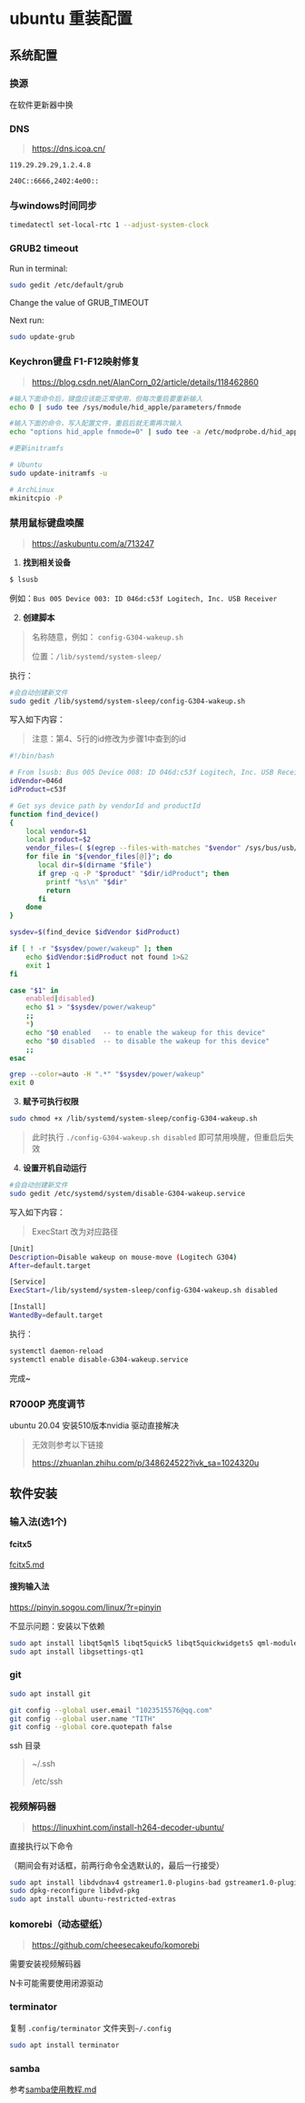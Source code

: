 # ubuntu 重装配置

## 系统配置

### 换源

在软件更新器中换

### DNS

> https://dns.icoa.cn/

```
119.29.29.29,1.2.4.8

240C::6666,2402:4e00::
```

### 与windows时间同步

```bash
timedatectl set-local-rtc 1 --adjust-system-clock
```

### GRUB2 timeout

Run in terminal:

```bash
sudo gedit /etc/default/grub
```

Change the value of GRUB_TIMEOUT

Next run:

```bash
sudo update-grub
```

### Keychron键盘 F1-F12映射修复

> https://blog.csdn.net/AlanCorn_02/article/details/118462860

```bash
#输入下面命令后，键盘应该能正常使用，但每次重启要重新输入
echo 0 | sudo tee /sys/module/hid_apple/parameters/fnmode
```

```bash
#输入下面的命令，写入配置文件，重启后就无需再次输入
echo "options hid_apple fnmode=0" | sudo tee -a /etc/modprobe.d/hid_apple.conf

#更新initramfs

# Ubuntu
sudo update-initramfs -u 

# ArchLinux
mkinitcpio -P 
```



### 禁用鼠标键盘唤醒

> https://askubuntu.com/a/713247

1. **找到相关设备**

```bash
$ lsusb
```

例如：`Bus 005 Device 003: ID 046d:c53f Logitech, Inc. USB Receiver`



2. **创建脚本**

> 名称随意，例如： `config-G304-wakeup.sh`
>
> 位置：`/lib/systemd/system-sleep/`

执行：

```bash
#会自动创建新文件
sudo gedit /lib/systemd/system-sleep/config-G304-wakeup.sh
```

写入如下内容：

> 注意：第4、5行的id修改为步骤1中查到的id

```bash
#!/bin/bash

# From lsusb: Bus 005 Device 008: ID 046d:c53f Logitech, Inc. USB Receiver
idVendor=046d
idProduct=c53f

# Get sys device path by vendorId and productId
function find_device()
{
    local vendor=$1
    local product=$2
    vendor_files=( $(egrep --files-with-matches "$vendor" /sys/bus/usb/devices/*/idVendor) )
    for file in "${vendor_files[@]}"; do
       local dir=$(dirname "$file")
       if grep -q -P "$product" "$dir/idProduct"; then
         printf "%s\n" "$dir"
         return
       fi
    done
}

sysdev=$(find_device $idVendor $idProduct)

if [ ! -r "$sysdev/power/wakeup" ]; then
    echo $idVendor:$idProduct not found 1>&2
    exit 1
fi

case "$1" in
    enabled|disabled)
    echo $1 > "$sysdev/power/wakeup"
    ;;
    *)
    echo "$0 enabled   -- to enable the wakeup for this device"
    echo "$0 disabled  -- to disable the wakeup for this device"
    ;;
esac

grep --color=auto -H ".*" "$sysdev/power/wakeup"
exit 0
```



3. **赋予可执行权限**

```bash
sudo chmod +x /lib/systemd/system-sleep/config-G304-wakeup.sh
```

> 此时执行 `./config-G304-wakeup.sh disabled` 即可禁用唤醒，但重启后失效



4. **设置开机自动运行**

```bash
#会自动创建新文件
sudo gedit /etc/systemd/system/disable-G304-wakeup.service
```

写入如下内容：

> ExecStart 改为对应路径

```bash
[Unit]
Description=Disable wakeup on mouse-move (Logitech G304)
After=default.target

[Service]
ExecStart=/lib/systemd/system-sleep/config-G304-wakeup.sh disabled

[Install]
WantedBy=default.target
```

执行：

```bash
systemctl daemon-reload
systemctl enable disable-G304-wakeup.service
```

完成~



### R7000P 亮度调节

ubuntu 20.04 安装510版本nvidia 驱动直接解决

> 无效则参考以下链接
>
> https://zhuanlan.zhihu.com/p/348624522?ivk_sa=1024320u



## 软件安装

### 输入法(选1个)

#### fcitx5

[fcitx5.md](./fcitx5/fcitx5.md)

#### 搜狗输入法

https://pinyin.sogou.com/linux/?r=pinyin

不显示问题：安装以下依赖

```bash
sudo apt install libqt5qml5 libqt5quick5 libqt5quickwidgets5 qml-module-qtquick2
sudo apt install libgsettings-qt1
```

### git

```bash
sudo apt install git

git config --global user.email "1023515576@qq.com"
git config --global user.name "TITH"
git config --global core.quotepath false
```

ssh 目录

> ~/.ssh
>
> /etc/ssh

### 视频解码器

> https://linuxhint.com/install-h264-decoder-ubuntu/

直接执行以下命令

（期间会有对话框，前两行命令全选默认的，最后一行接受）

```bash
sudo apt install libdvdnav4 gstreamer1.0-plugins-bad gstreamer1.0-plugins-ugly libdvd-pkg -y
sudo dpkg-reconfigure libdvd-pkg
sudo apt install ubuntu-restricted-extras
```

### komorebi（动态壁纸）

> https://github.com/cheesecakeufo/komorebi

需要安装视频解码器

N卡可能需要使用闭源驱动

### terminator

复制 `.config/terminator` 文件夹到`~/.config`

```bash
sudo apt install terminator
```
### samba

参考[samba使用教程.md](../samba/samba使用教程.md)